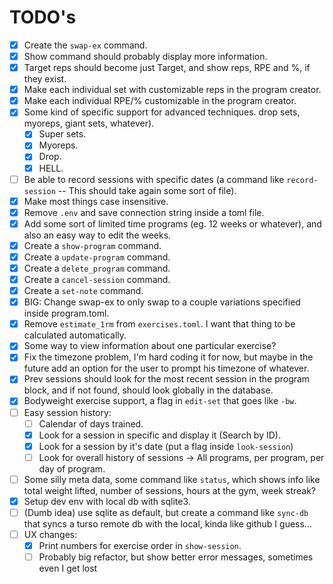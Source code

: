 # TODO's

- [x] Create the `swap-ex` command.
- [x] Show command should probably display more information.
- [x] Target reps should become just Target, and show reps, RPE and %, if they exist.
- [x] Make each individual set with customizable reps in the program creator.
- [x] Make each individual RPE/% customizable in the program creator.
- [x] Some kind of specific support for advanced techniques. drop sets, myoreps, giant sets, whatever).
  - [x] Super sets.
  - [x] Myoreps.
  - [x] Drop.
  - [x] HELL.
- [ ] Be able to record sessions with specific dates (a command like `record-session` -- This should take again some sort of file).
- [x] Make most things case insensitive.
- [x] Remove `.env` and save connection string inside a toml file.
- [x] Add some sort of limited time programs (eg. 12 weeks or whatever), and also an easy way to edit the weeks.
- [x] Create a `show-program` command.
- [x] Create a `update-program` command.
- [x] Create a `delete_program` command.
- [x] Create a `cancel-session` command.
- [x] Create a `set-note` command.
- [x] BIG: Change swap-ex to only swap to a couple variations specified inside program.toml.
- [x] Remove `estimate_1rm` from `exercises.toml`. I want that thing to be calculated automatically.
- [x] Some way to view information about one particular exercise?
- [x] Fix the timezone problem, I'm hard coding it for now, but maybe in the future add an option for the user to prompt his timezone of whatever.
- [x] Prev sessions should look for the most recent session in the program block, and if not found, should look globally in the database.
- [x] Bodyweight exercise support, a flag in `edit-set` that goes like `-bw`.
- [ ] Easy session history:
  - [ ] Calendar of days trained.
  - [x] Look for a session in specific and display it (Search by ID).
  - [x] Look for a session by it's date (put a flag inside `look-session`)
  - [ ] Look for overall history of sessions -> All programs, per program, per day of program.
- [ ] Some silly meta data, some command like `status`, which shows info like total weight lifted, number of sessions, hours at the gym, week streak?
- [x] Setup dev env with local db with sqlite3.
- [ ] (Dumb idea) use sqlite as default, but create a command like `sync-db` that syncs a turso remote db with the local, kinda like github I guess...
- [ ] UX changes:
  - [x] Print numbers for exercise order in `show-session`.
  - [ ] Probably big refactor, but show better error messages, sometimes even I get lost
